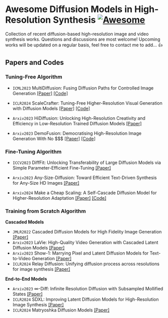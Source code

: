 # Awesome Diffusion Models in High-Resolution Synthesis [![Awesome](https://cdn.rawgit.com/sindresorhus/awesome/d7305f38d29fed78fa85652e3a63e154dd8e8829/media/badge.svg)](https://github.com/sindresorhus/awesome)
Collection of recent diffusion-based high-resolution image and video synthesis works. Questions and discussions are most welcome! Upcoming works will be updated on a regular basis, feel free to contact me to add... :thumbsup:

## Papers and Codes

### Tuning-Free Algorithm

* `ICML2023` MultiDiffusion: Fusing Diffusion Paths for Controlled Image Generation [[Paper]](https://arxiv.org/abs/2302.08113) [[Code]](https://github.com/omerbt/MultiDiffusion)

* `ICLR2024` ScaleCrafter: Tuning-Free Higher-Resolution Visual Generation with Diffusion Models [[Paper]](https://arxiv.org/pdf/2310.07702.pdf) [[Code]](https://yingqinghe.github.io/scalecrafter/)
  
* `Arxiv2023` HiDiffusion: Unlocking High-Resolution Creativity and Efficiency in Low-Resolution Trained Diffusion Models [[Paper]](https://arxiv.org/pdf/2311.17528.pdf)

* `Arxiv2023` DemoFusion: Democratising High-Resolution Image Generation With No $$$ [[Paper]](https://arxiv.org/pdf/2311.16973.pdf) [[Code]](https://github.com/PRIS-CV/DemoFusion)

### Fine-Tuning Algorithm
* `ICCV2023` DiffFit: Unlocking Transferability of Large Diffusion Models via Simple Parameter-Efficient Fine-Tuning [[Paper]](https://openaccess.thecvf.com/content/ICCV2023/papers/Xie_DiffFit_Unlocking_Transferability_of_Large_Diffusion_Models_via_Simple_Parameter-efficient_ICCV_2023_paper.pdf)

* `Arxiv2023` Any-Size-Diffusion: Toward Efficient Text-Driven Synthesis for Any-Size HD Images [[Paper]](https://arxiv.org/abs/2308.16582)

* `Arxiv2024` Make a Cheap Scaling: A Self-Cascade Diffusion Model for Higher-Resolution Adaptation [[Paper]](https://arxiv.org/abs/2402.10491) [[Code]](https://github.com/GuoLanqing/Self-Cascade/)


### Training from Scratch Algorithm

**Cascaded Models**

* `JMLR2022` Cascaded Diffusion Models for High Fidelity Image Generation [[Paper]](https://www.jmlr.org/papers/volume23/21-0635/21-0635.pdf)
* `Arxiv2023` LaVie: High-Quality Video Generation with Cascaded Latent Diffusion Models [[Paper]]()
* `Arxiv2023` Show-1: Marrying Pixel and Latent Diffusion Models for Text-to-Video Generation [[Paper]](https://arxiv.org/abs/2309.15818)
* `ICLR2024` Relay Diffusion: Unifying diffusion process across resolutions for image synthesis [[Paper]](https://arxiv.org/abs/2309.03350)

**End-to-End Models**
* `Arxiv2023` ∞-Diff: Infinite Resolution Diffusion with Subsampled Mollified States [[Paper]](https://arxiv.org/abs/2303.18242)
* `ICLR2024` SDXL: Improving Latent Diffusion Models for High-Resolution Image Synthesis [[Paper]](https://openreview.net/pdf?id=di52zR8xgf)
* `ICLR2024` Matryoshka Diffusion Models [[Paper]](https://openreview.net/pdf?id=tOzCcDdH9O)



